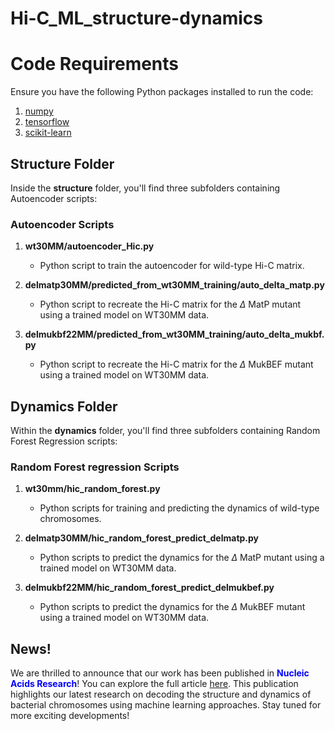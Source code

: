 # Hi-C_ML_structure-dynamics

# Code Requirements

Ensure you have the following Python packages installed to run the code:

1. [numpy](https://numpy.org/)
2. [tensorflow](https://www.tensorflow.org/)
3. [scikit-learn](https://scikit-learn.org/stable/)

## Structure Folder

Inside the **structure** folder, you'll find three subfolders containing Autoencoder scripts:
### Autoencoder Scripts

1. **wt30MM/autoencoder_Hic.py**
   - Python script to train the autoencoder for wild-type Hi-C matrix.

2. **delmatp30MM/predicted_from_wt30MM_training/auto_delta_matp.py**
   - Python script to recreate the Hi-C matrix for the $\Delta$ MatP mutant using a trained model on WT30MM data.

3. **delmukbf22MM/predicted_from_wt30MM_training/auto_delta_mukbf.py**
   - Python script to recreate the Hi-C matrix for the $\Delta$ MukBEF mutant using a trained model on WT30MM data.

## Dynamics Folder
Within the **dynamics** folder, you'll find three subfolders containing Random Forest Regression scripts:
### Random Forest regression Scripts

1. **wt30mm/hic_random_forest.py**
   - Python scripts for training and predicting the dynamics of wild-type chromosomes.

2. **delmatp30MM/hic_random_forest_predict_delmatp.py**
   - Python scripts to predict the dynamics for the $\Delta$ MatP mutant using a trained model on WT30MM data.

3. **delmukbf22MM/hic_random_forest_predict_delmukbef.py**
   - Python scripts to predict the dynamics for the $\Delta$ MukBEF mutant using a trained model on WT30MM data.
  
   
## News!  
We are thrilled to announce that our work has been published in <span style="color:blue; font-weight:bold;">Nucleic Acids Research</span>! You can explore the full article [here](https://academic.oup.com/nar/advance-article/doi/10.1093/nar/gkae749/7747202). This publication highlights our latest research on decoding the structure and dynamics of bacterial chromosomes using machine learning approaches. Stay tuned for more exciting developments!


